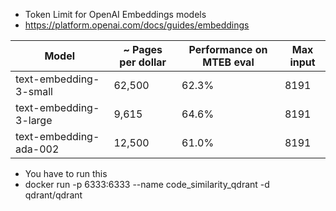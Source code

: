 - Token Limit for OpenAI Embeddings models
- https://platform.openai.com/docs/guides/embeddings

| Model                  | ~ Pages per dollar | Performance on MTEB eval | Max input |
| ---------------------- | ------------------ | ------------------------ | --------- |
| text-embedding-3-small | 62,500             | 62.3%                    | 8191      |
| text-embedding-3-large | 9,615              | 64.6%                    | 8191      |
| text-embedding-ada-002 | 12,500             | 61.0%                    | 8191      |

- You have to run this
- docker run -p 6333:6333 --name code_similarity_qdrant -d qdrant/qdrant
